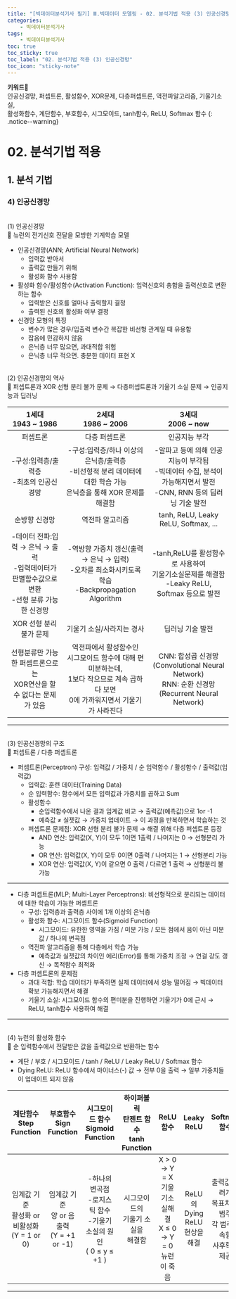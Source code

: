 ```yaml
---
title: "[빅데이터분석기사 필기] Ⅲ.빅데이터 모델링 - 02. 분석기법 적용 (3) 인공신경망"
categories:
    - 빅데이터분석기사
tags:
    - 빅데이터분석기사
toc: true
toc_sticky: true
toc_label: "02. 분석기법 적용 (3) 인공신경망"
toc_icon: "sticky-note"
---
```


**키워드🔑**<br>
인공신경망, 퍼셉트론, 활성함수, XOR문제, 다층퍼셉트론, 역전파알고리즘, 기울기소실,
<br>활성화함수, 계단함수, 부호함수, 시그모이드, tanh함수, ReLU, Softmax 함수
{: .notice--warning}

# 02. 분석기법 적용

## 1. 분석 기법

### 4) 인공신경망

<br>
(1) 인공신경망<br>
📌 뉴런의 전기신호 전달을 모방한 기계학습 모델

- 인공신경망(ANN; Artificial Neural Network)
	- 입력값 받아서
	- 출력값 만들기 위해
	- 활성화 함수 사용함
- 활성화 함수/활성함수(Activation Function): 입력신호의 총합을 출력신호로 변환하는 함수
	- 입력받은 신호를 얼마나 출력할지 결정
	- 출력된 신호의 활성화 여부 결정
- 신경망 모형의 특징
	- 변수가 많은 경우/입출력 변수간 복잡한 비선형 관계일 때 유용함
	- 잡음에 민감하지 않음
	- 은닉층 너무 많으면, 과대적합 위험
	- 은닉층 너무 적으면. 충분한 데이터 표현 X

<br>
(2) 인공신경망의 역사<br>
📌 퍼셉트론과 XOR 선형 분리 불가 문제 → 다층퍼셉트론과 기울기 소실 문제 → 인공지능과 딥러닝

|1세대<br>1943 ~ 1986|2세대<br>1986 ~ 2006|3세대<br>2006 ~ now|
| :-----: | :-----: | :-----: |
|퍼셉트론|다층 퍼셉트론|인공지능 부각|
|-구성:입력층/출력층<br>-최초의 인공신경망|-구성:입력층/하나 이상의 은닉층/출력층<br>-비선형적 분리 데이터에 대한 학습 가능<br>은닉층을 통해 XOR 문제를 해결함|-알파고 등에 의해 인공지능이 부각됨<br>-빅데이터 수집, 분석이 가능해지면서 발전<br>-CNN, RNN 등의 딥러닝 기술 발전|
|순방향 신경망|역전파 알고리즘|tanh, ReLU, Leaky ReLU, Softmax, ...|
|-데이터 전파:입력 → 은닉 → 출력<br>-입력데이터가 판별함수값으로 변환<br>-선형 분류 가능한 신경망|-역방향 가중치 갱신(출력 → 은닉 → 입력)<br>-오차를 최소화시키도록 학습<br>-Backpropagation Algorithm|-tanh,ReLU를 활성함수로 사용하여<br>기울기소실문제를 해결함<br>-Leaky ReLU, Softmax 등으로 발전|
|XOR 선형 분리 불가 문제|기울기 소실/사라지는 경사|딥러닝 기술 발전|
|선형분류만 가능한 퍼셉트론으로는<br>XOR연산을 할 수 없다는 문제가 있음|역전파에서 활성함수인<br>시그모이드 함수에 대해 편미분하는데,<br>1보다 작으므로 계속 곱하다 보면<br>0에 가까워지면서 기울기가 사라진다|CNN: 합성곱 신경망<br>(Convolutional Neural Network)<br>RNN: 순환 신경망<br>(Recurrent Neural Network)|

---

<br>
(3) 인공신경망의 구조<br>
📌 퍼셉트론 / 다층 퍼셉트론

- 퍼셉트론(Perceptron) 구성: 입력값 / 가중치 / 순 입력함수 / 활성함수 / 출력값(입력값)
	- 입력값: 훈련 데이터(Training Data)
	- 순 입력함수: 함수에서 모든 입력값과 가중치를 곱하고 Sum
	- 활성함수
		- 순입력함수에서 나온 결과 임계값 비교 → 출력값(예측값)으로 1or -1
		- 예측값 ≠ 실젯값 → 가중치 업데이트 → 이 과정을 반복하면서 학습하는 것
	- 퍼셉트론 문제점: XOR 선형 분리 불가 문제 → 해결 위해 다층 퍼셉트론 등장
		- AND 연산: 입력값(X, Y)이 모두 1이면 1출력 / 나머지는 0 → 선형분리 가능
		- OR 연산: 입력값(X, Y)이 모두 0이면 0출력 / 나머지는 1 → 선형분리 가능
		- XOR 연산: 입력값(X, Y)이 같으면 0 출력 / 다르면 1 출력 → 선형분리 불가능

--- 

- 다층 퍼셉트론(MLP; Multi-Layer Perceptrons): 비선형적으로 분리되는 데이터에 대한 학습이 가능한 퍼셉트론
	- 구성: 입력층과 출력층 사이에 1개 이상의 은닉층
	- 활성화 함수: 시그모이드 함수(Sigmoid Function)
		- 시그모이드: 유한한 영역을 가짐 / 미분 가능 / 모든 점에서 음이 아닌 미분값 / 하나의 변곡점
	- 역전파 알고리즘을 통해 다층에서 학습 가능
		- 예측값과 실젯값의 차이인 에리(Error)를 통해 가중치 조정 → 연걸 강도 갱신 → 목적함수 최적화
- 다층 퍼셉트론의 문제점
	- 과대 적합: 학습 데이터가 부족하면 실제 데이터에서 성능 떨어짐 → 빅데이터 확보 가능해지면서 해결
	- 기울기 소실: 시그모이드 함수의 편미분을 진행하면 기울기가 0에 근시 → ReLU, tanh함수 사용하여 해결

---

<br>
(4) 뉴런의 활성화 함수<br>
📌 순 입력함수에서 전달받은 값을 출력값으로 반환하는 함수

- 계단 / 부호 / 시그모이드 / tanh / ReLU / Leaky ReLU / Softmax 함수
- Dying ReLU: ReLU 함수에서 마이너스(-) 값 → 전부 0을 출력 → 일부 가중치들이 업데이트 되지 않음

|계단함수<br>Step<br>Function|부호함수<br>Sign<br>Function|시그모이드 함수<br>Sigmoid<br>Function|하이퍼볼릭<br>탄젠트 함수<br>tanh Function|ReLU 함수|Leaky ReLU|Softmax 함수|
| :-----: | :-----: | :-----: | :-----: | :-----: | :-----: | :-----: |
|임계값 기준<br>활성화 or<br>비활성화<br>(Y = 1 or 0)|임계값 기준<br>양 or 음 출력<br>(Y = +1 or -1)|-하나의 변곡점<br>-로지스틱 함수<br>-기울기 소실의 원인<br>( 0 ≤  y ≤ +1 )|시그모이드의<br>기울기 소실을<br>해결함|X > 0 → Y = X<br>기울기소실해결<br>X ≤ 0 → Y = 0<br>뉴런이 죽음|ReLU의<br>Dying ReLU<br>현상을 해결|출력값 여러개<br>목표치 다범주<br>각 범주에 속할<br>사후확률 제공|

---
